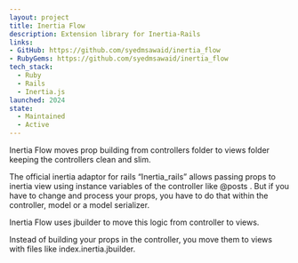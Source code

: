 ```yaml
---
layout: project
title: Inertia Flow
description: Extension library for Inertia-Rails
links:
- GitHub: https://github.com/syedmsawaid/inertia_flow
- RubyGems: https://github.com/syedmsawaid/inertia_flow
tech_stack:
  - Ruby
  - Rails
  - Inertia.js
launched: 2024
state:
  - Maintained
  - Active
---
```


Inertia Flow moves prop building from controllers folder to views folder keeping the controllers clean and slim.

The official inertia adaptor for rails “Inertia_rails” allows passing props to inertia view using instance variables of the controller like @posts . But if you have to change and process your props, you have to do that within the controller, model or a model serializer.

Inertia Flow uses jbuilder to move this logic from controller to views.

Instead of building your props in the controller, you move them to views with files like index.inertia.jbuilder.
